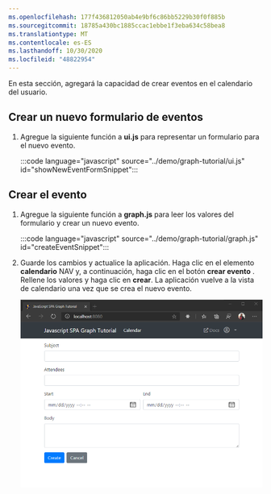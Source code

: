 ```yaml
---
ms.openlocfilehash: 177f436812050ab4e9bf6c86bb5229b30f0f885b
ms.sourcegitcommit: 18785a430bc1885ccac1ebbe1f3eba634c58bea8
ms.translationtype: MT
ms.contentlocale: es-ES
ms.lasthandoff: 10/30/2020
ms.locfileid: "48822954"
---
```

<!-- markdownlint-disable MD002 MD041 -->

En esta sección, agregará la capacidad de crear eventos en el calendario del usuario.

## <a name="create-a-new-event-form"></a>Crear un nuevo formulario de eventos

1. Agregue la siguiente función a **ui.js** para representar un formulario para el nuevo evento.

    :::code language="javascript" source="../demo/graph-tutorial/ui.js" id="showNewEventFormSnippet":::

## <a name="create-the-event"></a>Crear el evento

1. Agregue la siguiente función a **graph.js** para leer los valores del formulario y crear un nuevo evento.

    :::code language="javascript" source="../demo/graph-tutorial/graph.js" id="createEventSnippet":::

1. Guarde los cambios y actualice la aplicación. Haga clic en el elemento **calendario** NAV y, a continuación, haga clic en el botón **crear evento** . Rellene los valores y haga clic en **crear**. La aplicación vuelve a la vista de calendario una vez que se crea el nuevo evento.

    ![Captura de pantalla del nuevo formulario de eventos](images/create-event-01.png)
